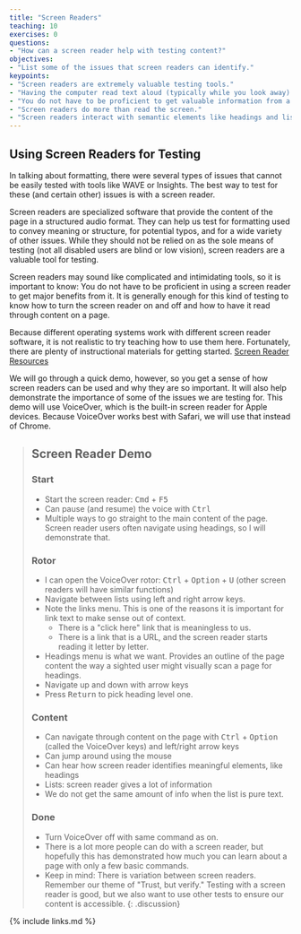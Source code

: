 ```yaml
---
title: "Screen Readers"
teaching: 10
exercises: 0
questions:
- "How can a screen reader help with testing content?"
objectives:
- "List some of the issues that screen readers can identify."
keypoints:
- "Screen readers are extremely valuable testing tools."
- "Having the computer read text aloud (typically while you look away) can help with testing for content or structure that relies on formatting."
- "You do not have to be proficient to get valuable information from a screen reader."
- "Screen readers do more than read the screen."
- "Screen readers interact with semantic elements like headings and lists in important ways."
---
```


## Using Screen Readers for Testing

In talking about formatting, there were several types of issues that cannot be easily tested with tools like WAVE or Insights. The best way to test for these (and certain other) issues is with a screen reader.

Screen readers are specialized software that provide the content of the page in a structured audio format. They can help us test for formatting used to convey meaning or structure, for potential typos, and for a wide variety of other issues. While they should not be relied on as the sole means of testing (not all disabled users are blind or low vision), screen readers are a valuable tool for testing.

Screen readers may sound like complicated and intimidating tools, so it is important to know: You do not have to be proficient in using a screen reader to get major benefits from it. It is generally enough for this kind of testing to know how to turn the screen reader on and off and how to have it read through content on a page.

Because different operating systems work with different screen reader software, it is not realistic to try teaching how to use them here. Fortunately, there are plenty of instructional materials for getting started. [Screen Reader Resources](https://guides.ou.edu/accessibility-reference/resources#s-lg-box-wrapper-31204987)

<!-- Link needs to be included here so that people can find what screen reader is built-in with their operating system and instructional materials for using it. -->

We will go through a quick demo, however, so you get a sense of how screen readers can be used and why they are so important. It will also help demonstrate the importance of some of the issues we are testing for. This demo will use VoiceOver, which is the built-in screen reader for Apple devices. Because VoiceOver works best with Safari, we will use that instead of Chrome.

<!--
Demo goes here: The only text that makes sense to provide with this is a transcript, I think.

Idea for reflection/discussion: After the demo, consider the following questions, then discuss your thoughts with a partner.
- Did the screen reader announce various parts of the page the way you would have expected? If not, what was different?
-->

> ## Screen Reader Demo
>
> ### Start
>
> - Start the screen reader: <kbd>Cmd</kbd> + <kbd>F5</kbd>
> - Can pause (and resume) the voice with <kbd>Ctrl</kbd>
> - Multiple ways to go straight to the main content of the page. Screen reader users often navigate using headings, so I will demonstrate that.
>
> ### Rotor
>
> - I can open the VoiceOver rotor: <kbd>Ctrl</kbd> + <kbd>Option</kbd> + <kbd>U</kbd> (other screen readers will have similar functions)
> - Navigate between lists using left and right arrow keys.
> - Note the links menu. This is one of the reasons it is important for link text to make sense out of context.
>   - There is a "click here" link that is meaningless to us.
>   - There is a link that is a URL, and the screen reader starts reading it letter by letter.
> - Headings menu is what we want. Provides an outline of the page content the way a sighted user might visually scan a page for headings.
> - Navigate up and down with arrow keys
> - Press <kbd>Return</kbd> to pick heading level one.
>
> ### Content
>
> - Can navigate through content on the page with <kbd>Ctrl</kbd> + <kbd>Option</kbd> (called the VoiceOver keys) and left/right arrow keys
> - Can jump around using the mouse
> - Can hear how screen reader identifies meaningful elements, like headings
> - Lists: screen reader gives a lot of information
> - We do not get the same amount of info when the list is pure text.
>
> ### Done
>
> - Turn VoiceOver off with same command as on.
> - There is a lot more people can do with a screen reader, but hopefully this has demonstrated how much you can learn about a page with only a few basic commands.
> - Keep in mind: There is variation between screen readers. Remember our theme of "Trust, but verify." Testing with a screen reader is good, but we also want to use other tests to ensure our content is accessible.
{: .discussion}

{% include links.md %}

